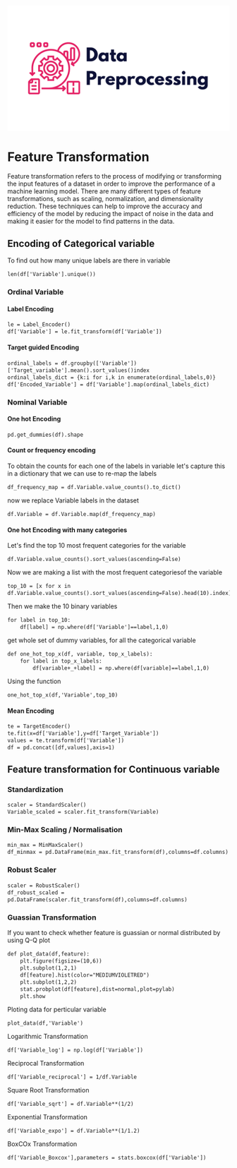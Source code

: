 ![Cover image](https://github.com/nileshparab42/Machine-Learning/blob/master/assets/DP-Cover.png)

# Feature Transformation

Feature transformation refers to the process of modifying or transforming the input features of a dataset in order to improve the performance of a machine learning model. There are many different types of feature transformations, such as scaling, normalization, and dimensionality reduction. These techniques can help to improve the accuracy and efficiency of the model by reducing the impact of noise in the data and making it easier for the model to find patterns in the data.

## Encoding of Categorical variable

To find out how many unique labels are there in variable
```
len(df['Variable'].unique())
```

### Ordinal Variable

#### Label Encoding
```
le = Label_Encoder()
df['Variable'] = le.fit_transform(df['Variable'])

```

#### Target guided Encoding
```
ordinal_labels = df.groupby(['Variable'])['Target_variable'].mean().sort_values()index
ordinal_labels_dict = {k:i for i,k in enumerate(ordinal_labels,0)}
df['Encoded_Variable'] = df['Variable'].map(ordinal_labels_dict)
```


### Nominal Variable

#### One hot Encoding
```
pd.get_dummies(df).shape
```

#### Count or frequency encoding

To obtain the counts for each one of the labels in variable
let's capture this in a dictionary that we can use to re-map the labels
```
df_frequency_map = df.Variable.value_counts().to_dict()
```
now we replace Variable labels in the dataset
```
df.Variable = df.Variable.map(df_frequency_map)
```

#### One hot Encoding with many categories

Let's find the top 10 most frequent categories for the variable 
```
df.Variable.value_counts().sort_values(ascending=False)
```
Now we are making a list with the most frequent categoriesof the variable
```
top_10 = [x for x in df.Variable.value_counts().sort_values(ascending=False).head(10).index]
```
Then we make the 10 binary variables
```
for label in top_10:
    df[label] = np.where(df['Variable']==label,1,0) 
```
get whole set of dummy variables, for all the categorical variable
```
def one_hot_top_x(df, variable, top_x_labels):
    for label in top_x_labels:
        df[variable+_+label] = np.where(df[variable]==label,1,0) 
```
Using the function
```
one_hot_top_x(df,'Variable',top_10)
```

#### Mean Encoding
```
te = TargetEncoder()
te.fit(x=df['Variable'],y=df['Target_Variable'])
values = te.transform(df['Variable'])
df = pd.concat([df,values],axis=1)
```

## Feature transformation for Continuous variable

### Standardization 
```
scaler = StandardScaler()
Variable_scaled = scaler.fit_transform(Variable)
```

### Min-Max Scaling / Normalisation
```
min_max = MinMaxScaler()
df_minmax = pd.DataFrame(min_max.fit_transform(df),columns=df.columns)
```
### Robust Scaler
```
scaler = RobustScaler()
df_robust_scaled = pd.DataFrame(scaler.fit_transform(df),columns=df.columns)
```
### Guassian Transformation

If you want to check whether feature is guassian or normal distributed by using Q-Q plot
```
def plot_data(df,feature):
    plt.figure(figsize=(10,6))
    plt.subplot(1,2,1)
    df[feature].hist(color="MEDIUMVIOLETRED")
    plt.subplot(1,2,2)
    stat.probplot(df[feature],dist=normal,plot=pylab)
    plt.show
```
Ploting data for perticular variable
```
plot_data(df,'Variable')
```
Logarithmic Transformation
```
df['Variable_log'] = np.log(df['Variable'])
```
Reciprocal Transformation
```
df['Variable_reciprocal'] = 1/df.Variable
```
Square Root Transformation
```
df['Variable_sqrt'] = df.Variable**(1/2)
```
Exponential Transformation
```
df['Variable_expo'] = df.Variable**(1/1.2)
```
BoxCOx Transformation
```
df['Variable_Boxcox'],parameters = stats.boxcox(df['Variable'])
```






